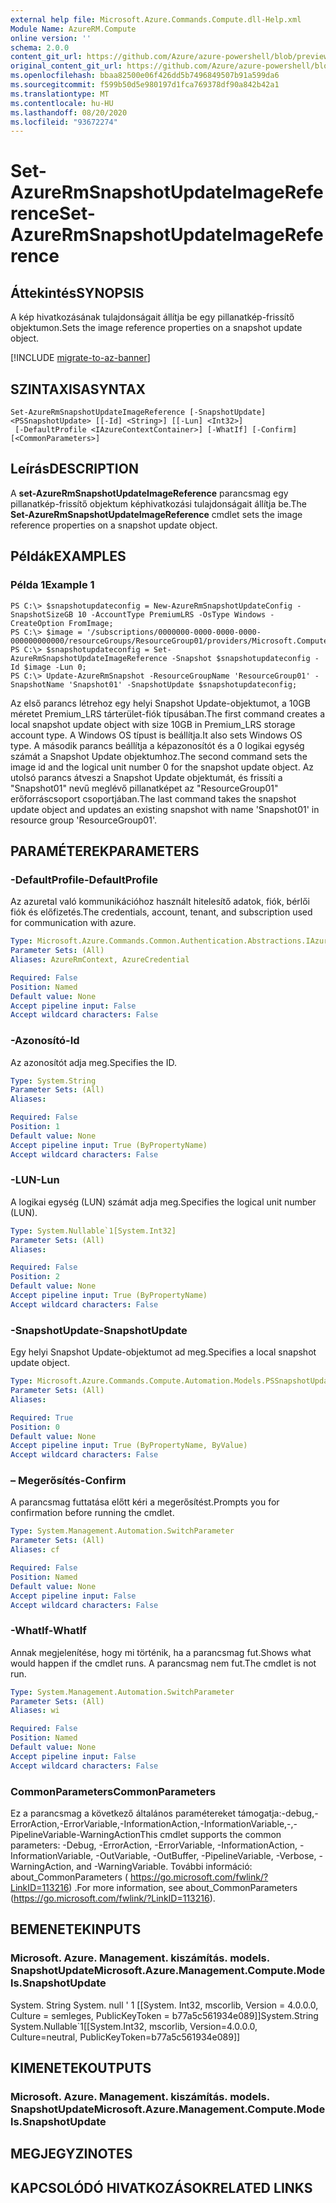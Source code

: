 ```yaml
---
external help file: Microsoft.Azure.Commands.Compute.dll-Help.xml
Module Name: AzureRM.Compute
online version: ''
schema: 2.0.0
content_git_url: https://github.com/Azure/azure-powershell/blob/preview/src/ResourceManager/Compute/Stack/Commands.Compute/help/Set-AzureRmSnapshotUpdateImageReference.md
original_content_git_url: https://github.com/Azure/azure-powershell/blob/preview/src/ResourceManager/Compute/Stack/Commands.Compute/help/Set-AzureRmSnapshotUpdateImageReference.md
ms.openlocfilehash: bbaa82500e06f426dd5b7496849507b91a599da6
ms.sourcegitcommit: f599b50d5e980197d1fca769378df90a842b42a1
ms.translationtype: MT
ms.contentlocale: hu-HU
ms.lasthandoff: 08/20/2020
ms.locfileid: "93672274"
---
```

# <span data-ttu-id="3c17a-101">Set-AzureRmSnapshotUpdateImageReference</span><span class="sxs-lookup"><span data-stu-id="3c17a-101">Set-AzureRmSnapshotUpdateImageReference</span></span>

## <span data-ttu-id="3c17a-102">Áttekintés</span><span class="sxs-lookup"><span data-stu-id="3c17a-102">SYNOPSIS</span></span>
<span data-ttu-id="3c17a-103">A kép hivatkozásának tulajdonságait állítja be egy pillanatkép-frissítő objektumon.</span><span class="sxs-lookup"><span data-stu-id="3c17a-103">Sets the image reference properties on a snapshot update object.</span></span>

[!INCLUDE [migrate-to-az-banner](../../includes/migrate-to-az-banner.md)]

## <span data-ttu-id="3c17a-104">SZINTAXISA</span><span class="sxs-lookup"><span data-stu-id="3c17a-104">SYNTAX</span></span>

```
Set-AzureRmSnapshotUpdateImageReference [-SnapshotUpdate] <PSSnapshotUpdate> [[-Id] <String>] [[-Lun] <Int32>]
 [-DefaultProfile <IAzureContextContainer>] [-WhatIf] [-Confirm] [<CommonParameters>]
```

## <span data-ttu-id="3c17a-105">Leírás</span><span class="sxs-lookup"><span data-stu-id="3c17a-105">DESCRIPTION</span></span>
<span data-ttu-id="3c17a-106">A **set-AzureRmSnapshotUpdateImageReference** parancsmag egy pillanatkép-frissítő objektum képhivatkozási tulajdonságait állítja be.</span><span class="sxs-lookup"><span data-stu-id="3c17a-106">The **Set-AzureRmSnapshotUpdateImageReference** cmdlet sets the image reference properties on a snapshot update object.</span></span>

## <span data-ttu-id="3c17a-107">Példák</span><span class="sxs-lookup"><span data-stu-id="3c17a-107">EXAMPLES</span></span>

### <span data-ttu-id="3c17a-108">Példa 1</span><span class="sxs-lookup"><span data-stu-id="3c17a-108">Example 1</span></span>
```
PS C:\> $snapshotupdateconfig = New-AzureRmSnapshotUpdateConfig -SnapshotSizeGB 10 -AccountType PremiumLRS -OsType Windows -CreateOption FromImage;
PS C:\> $image = '/subscriptions/0000000-0000-0000-0000-000000000000/resourceGroups/ResourceGroup01/providers/Microsoft.Compute/images/TestImage123';        
PS C:\> $snapshotupdateconfig = Set-AzureRmSnapshotUpdateImageReference -Snapshot $snapshotupdateconfig -Id $image -Lun 0;
PS C:\> Update-AzureRmSnapshot -ResourceGroupName 'ResourceGroup01' -SnapshotName 'Snapshot01' -SnapshotUpdate $snapshotupdateconfig;
```

<span data-ttu-id="3c17a-109">Az első parancs létrehoz egy helyi Snapshot Update-objektumot, a 10GB méretet Premium_LRS tárterület-fiók típusában.</span><span class="sxs-lookup"><span data-stu-id="3c17a-109">The first command creates a local snapshot update object with size 10GB in Premium_LRS storage account type.</span></span>  <span data-ttu-id="3c17a-110">A Windows OS típust is beállítja.</span><span class="sxs-lookup"><span data-stu-id="3c17a-110">It also sets Windows OS type.</span></span>
<span data-ttu-id="3c17a-111">A második parancs beállítja a képazonosítót és a 0 logikai egység számát a Snapshot Update objektumhoz.</span><span class="sxs-lookup"><span data-stu-id="3c17a-111">The second command sets the image id and the logical unit number 0 for the snapshot update object.</span></span>
<span data-ttu-id="3c17a-112">Az utolsó parancs átveszi a Snapshot Update objektumát, és frissíti a "Snapshot01" nevű meglévő pillanatképet az "ResourceGroup01" erőforráscsoport csoportjában.</span><span class="sxs-lookup"><span data-stu-id="3c17a-112">The last command takes the snapshot update object and updates an existing snapshot with name 'Snapshot01' in resource group 'ResourceGroup01'.</span></span>

## <span data-ttu-id="3c17a-113">PARAMÉTEREK</span><span class="sxs-lookup"><span data-stu-id="3c17a-113">PARAMETERS</span></span>

### <span data-ttu-id="3c17a-114">-DefaultProfile</span><span class="sxs-lookup"><span data-stu-id="3c17a-114">-DefaultProfile</span></span>
<span data-ttu-id="3c17a-115">Az azuretal való kommunikációhoz használt hitelesítő adatok, fiók, bérlői fiók és előfizetés.</span><span class="sxs-lookup"><span data-stu-id="3c17a-115">The credentials, account, tenant, and subscription used for communication with azure.</span></span>

```yaml
Type: Microsoft.Azure.Commands.Common.Authentication.Abstractions.IAzureContextContainer
Parameter Sets: (All)
Aliases: AzureRmContext, AzureCredential

Required: False
Position: Named
Default value: None
Accept pipeline input: False
Accept wildcard characters: False
```

### <span data-ttu-id="3c17a-116">-Azonosító</span><span class="sxs-lookup"><span data-stu-id="3c17a-116">-Id</span></span>
<span data-ttu-id="3c17a-117">Az azonosítót adja meg.</span><span class="sxs-lookup"><span data-stu-id="3c17a-117">Specifies the ID.</span></span>

```yaml
Type: System.String
Parameter Sets: (All)
Aliases: 

Required: False
Position: 1
Default value: None
Accept pipeline input: True (ByPropertyName)
Accept wildcard characters: False
```

### <span data-ttu-id="3c17a-118">-LUN</span><span class="sxs-lookup"><span data-stu-id="3c17a-118">-Lun</span></span>
<span data-ttu-id="3c17a-119">A logikai egység (LUN) számát adja meg.</span><span class="sxs-lookup"><span data-stu-id="3c17a-119">Specifies the logical unit number (LUN).</span></span>

```yaml
Type: System.Nullable`1[System.Int32]
Parameter Sets: (All)
Aliases: 

Required: False
Position: 2
Default value: None
Accept pipeline input: True (ByPropertyName)
Accept wildcard characters: False
```

### <span data-ttu-id="3c17a-120">-SnapshotUpdate</span><span class="sxs-lookup"><span data-stu-id="3c17a-120">-SnapshotUpdate</span></span>
<span data-ttu-id="3c17a-121">Egy helyi Snapshot Update-objektumot ad meg.</span><span class="sxs-lookup"><span data-stu-id="3c17a-121">Specifies a local snapshot update object.</span></span>

```yaml
Type: Microsoft.Azure.Commands.Compute.Automation.Models.PSSnapshotUpdate
Parameter Sets: (All)
Aliases: 

Required: True
Position: 0
Default value: None
Accept pipeline input: True (ByPropertyName, ByValue)
Accept wildcard characters: False
```

### <span data-ttu-id="3c17a-122">– Megerősítés</span><span class="sxs-lookup"><span data-stu-id="3c17a-122">-Confirm</span></span>
<span data-ttu-id="3c17a-123">A parancsmag futtatása előtt kéri a megerősítést.</span><span class="sxs-lookup"><span data-stu-id="3c17a-123">Prompts you for confirmation before running the cmdlet.</span></span>

```yaml
Type: System.Management.Automation.SwitchParameter
Parameter Sets: (All)
Aliases: cf

Required: False
Position: Named
Default value: None
Accept pipeline input: False
Accept wildcard characters: False
```

### <span data-ttu-id="3c17a-124">-WhatIf</span><span class="sxs-lookup"><span data-stu-id="3c17a-124">-WhatIf</span></span>
<span data-ttu-id="3c17a-125">Annak megjelenítése, hogy mi történik, ha a parancsmag fut.</span><span class="sxs-lookup"><span data-stu-id="3c17a-125">Shows what would happen if the cmdlet runs.</span></span> <span data-ttu-id="3c17a-126">A parancsmag nem fut.</span><span class="sxs-lookup"><span data-stu-id="3c17a-126">The cmdlet is not run.</span></span>

```yaml
Type: System.Management.Automation.SwitchParameter
Parameter Sets: (All)
Aliases: wi

Required: False
Position: Named
Default value: None
Accept pipeline input: False
Accept wildcard characters: False
```

### <span data-ttu-id="3c17a-127">CommonParameters</span><span class="sxs-lookup"><span data-stu-id="3c17a-127">CommonParameters</span></span>
<span data-ttu-id="3c17a-128">Ez a parancsmag a következő általános paramétereket támogatja:-debug,-ErrorAction,-ErrorVariable,-InformationAction,-InformationVariable,-,-PipelineVariable-WarningAction</span><span class="sxs-lookup"><span data-stu-id="3c17a-128">This cmdlet supports the common parameters: -Debug, -ErrorAction, -ErrorVariable, -InformationAction, -InformationVariable, -OutVariable, -OutBuffer, -PipelineVariable, -Verbose, -WarningAction, and -WarningVariable.</span></span> <span data-ttu-id="3c17a-129">További információ: about_CommonParameters ( https://go.microsoft.com/fwlink/?LinkID=113216) .</span><span class="sxs-lookup"><span data-stu-id="3c17a-129">For more information, see about_CommonParameters (https://go.microsoft.com/fwlink/?LinkID=113216).</span></span>

## <span data-ttu-id="3c17a-130">BEMENETEK</span><span class="sxs-lookup"><span data-stu-id="3c17a-130">INPUTS</span></span>

### <span data-ttu-id="3c17a-131">Microsoft. Azure. Management. kiszámítás. models. SnapshotUpdate</span><span class="sxs-lookup"><span data-stu-id="3c17a-131">Microsoft.Azure.Management.Compute.Models.SnapshotUpdate</span></span>
<span data-ttu-id="3c17a-132">System. String System. null ' 1 [[System. Int32, mscorlib, Version = 4.0.0.0, Culture = semleges, PublicKeyToken = b77a5c561934e089]]</span><span class="sxs-lookup"><span data-stu-id="3c17a-132">System.String System.Nullable\`1[[System.Int32, mscorlib, Version=4.0.0.0, Culture=neutral, PublicKeyToken=b77a5c561934e089]]</span></span>

## <span data-ttu-id="3c17a-133">KIMENETEK</span><span class="sxs-lookup"><span data-stu-id="3c17a-133">OUTPUTS</span></span>

### <span data-ttu-id="3c17a-134">Microsoft. Azure. Management. kiszámítás. models. SnapshotUpdate</span><span class="sxs-lookup"><span data-stu-id="3c17a-134">Microsoft.Azure.Management.Compute.Models.SnapshotUpdate</span></span>

## <span data-ttu-id="3c17a-135">MEGJEGYZI</span><span class="sxs-lookup"><span data-stu-id="3c17a-135">NOTES</span></span>

## <span data-ttu-id="3c17a-136">KAPCSOLÓDÓ HIVATKOZÁSOK</span><span class="sxs-lookup"><span data-stu-id="3c17a-136">RELATED LINKS</span></span>

